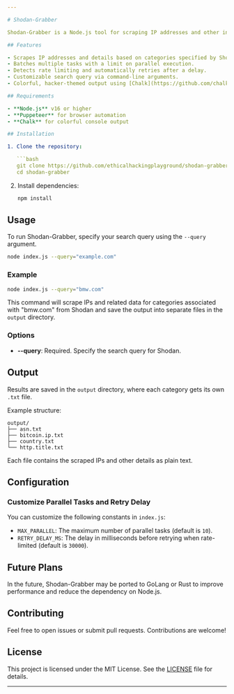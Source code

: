 ```yaml
---

# Shodan-Grabber

Shodan-Grabber is a Node.js tool for scraping IP addresses and other information from Shodan's web interface. It utilizes Puppeteer for web scraping and handles rate limits by implementing retries with delays. The tool can run multiple scraping tasks in parallel and outputs the data to text files.

## Features

- Scrapes IP addresses and details based on categories specified by Shodan.
- Batches multiple tasks with a limit on parallel execution.
- Detects rate limiting and automatically retries after a delay.
- Customizable search query via command-line arguments.
- Colorful, hacker-themed output using [Chalk](https://github.com/chalk/chalk).

## Requirements

- **Node.js** v16 or higher
- **Puppeteer** for browser automation
- **Chalk** for colorful console output

## Installation

1. Clone the repository:

   ```bash
   git clone https://github.com/ethicalhackingplayground/shodan-grabber.git
   cd shodan-grabber
   ```

2. Install dependencies:

   ```bash
   npm install
   ```

## Usage

To run Shodan-Grabber, specify your search query using the `--query` argument.

```bash
node index.js --query="example.com"
```

### Example

```bash
node index.js --query="bmw.com"
```

This command will scrape IPs and related data for categories associated with "bmw.com" from Shodan and save the output into separate files in the `output` directory.

### Options

- **--query**: Required. Specify the search query for Shodan.

## Output

Results are saved in the `output` directory, where each category gets its own `.txt` file.

Example structure:

```
output/
├── asn.txt
├── bitcoin.ip.txt
├── country.txt
└── http.title.txt
```

Each file contains the scraped IPs and other details as plain text.

## Configuration

### Customize Parallel Tasks and Retry Delay

You can customize the following constants in `index.js`:

- `MAX_PARALLEL`: The maximum number of parallel tasks (default is `10`).
- `RETRY_DELAY_MS`: The delay in milliseconds before retrying when rate-limited (default is `30000`).

## Future Plans

In the future, Shodan-Grabber may be ported to GoLang or Rust to improve performance and reduce the dependency on Node.js.

## Contributing

Feel free to open issues or submit pull requests. Contributions are welcome!

## License

This project is licensed under the MIT License. See the [LICENSE](LICENSE) file for details.

---
```

